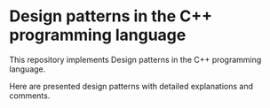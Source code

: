 # Design patterns in the C++ programming language
This repository implements Design patterns in the C++ programming language.

Here are presented design patterns with detailed explanations and comments.